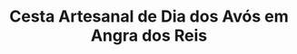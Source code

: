 ---
title: "Cesta Artesanal de Dia dos Avós em Angra dos Reis"
description: "Neste Dia dos Avós, presenteie com uma cesta artesanal em Angra dos Reis. Feita com carinho, ideal para demonstrar amor e gratidão aos avós."
layout: "home.html"
permalink: "/cesta-artesanal-de-dia-dos-avos-em-angra-dos-reis/"
---